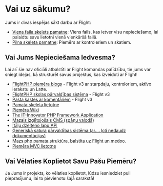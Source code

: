 # Vai uz sākumu?

Jums ir divas iespējas sākt darbu ar Flight:

- [Viena faila skelets pamatne](https://github.com/flightphp/skeleton-simple): Viens fails, kas ietver visu nepieciešamo, lai palaidtu savu lietotni vienā vienkāršā failā.
- [Pilna skeleta pamatne](https://github.com/flightphp/skeleton): Piemērs ar kontroleriem un skatiem.

## Vai Jums Nepieciešama Iedvesma?

Lai arī šie nav oficiāli atbalstīti ar Flight komandas palīdzību, tie jums var sniegt idejas, kā strukturēt savus projektus, kas izveidoti ar Flight!

- [FlightPHP piemēra blogs](https://github.com/n0nag0n/flightphp-blog) - Flight v3 ar starpdaļu, kontroloriem, aktīvo ierakstu un Latte.
- [FlightPHP skolas pārvaldības sistēma](https://github.com/krmu/FlightPHP_School) - Flight v3
- [Pasta kastes ar komentāriem](https://github.com/n0nag0n/commie2) - Flight v3
- [Pamata skeleta lietotne](https://github.com/markhughes/flight-skeleton)
- [Piemēra Wiki](https://github.com/Skayo/FlightWiki)
- [The IT-Innovator PHP Framework Application](https://github.com/itinnovator/myphp-app)
- [Mazais izglītojošais CMS (spāņu valodā)](https://github.com/casgin/LittleEducationalCMS)
- [Itāļu dzelteno lapu API](https://github.com/chiccomagnus/PGAPI)
- [Ģeneriskā satura pārvaldības sistēma (ar.... ļoti nedaudz dokumentācijas)](https://github.com/recepuncu/cms)
- [Mazs php pamata struktūra, balstīta uz Flight un medoo.](https://github.com/ycrao/tinyme)
- [Piemēra MVC lietotne](https://github.com/paddypei/Flight-MVC)

## Vai Vēlaties Koplietot Savu Pašu Piemēru?

Ja Jums ir projekts, ko vēlaties koplietot, lūdzu iesniedziet pull pieprasījumu, lai to pievienotu šajā sarakstā!